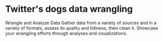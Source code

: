 # Twitter's dogs data wrangling
 Wrangle and Analyze Data Gather data from a variety of sources and in a variety of formats, assess its quality and tidiness, then clean it. Showcase your wrangling efforts through analyses and visualizations.
